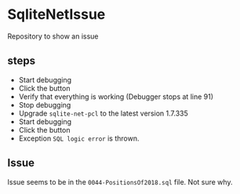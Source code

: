 # SqliteNetIssue
Repository to show an issue

## steps

- Start debugging
- Click the button
- Verify that everything is working (Debugger stops at line 91)
- Stop debugging
- Upgrade `sqlite-net-pcl` to the latest version 1.7.335
- Start debugging
- Click the button
- Exception `SQL logic error` is thrown. 

## Issue

Issue seems to be in the `0044-PositionsOf2018.sql` file. Not sure why.
